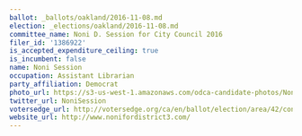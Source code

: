 ```yaml
---
ballot: _ballots/oakland/2016-11-08.md
election: _elections/oakland/2016-11-08.md
committee_name: Noni D. Session for City Council 2016
filer_id: '1386922'
is_accepted_expenditure_ceiling: true
is_incumbent: false
name: Noni Session
occupation: Assistant Librarian
party_affiliation: Democrat
photo_url: https://s3-us-west-1.amazonaws.com/odca-candidate-photos/Noni-Session2.png
twitter_url: NoniSession
votersedge_url: http://votersedge.org/ca/en/ballot/election/area/42/contests/contest/13236/candidate/130758?&county=Alameda%20County&election_authority_id=1
website_url: http://www.nonifordistrict3.com/
---
```

